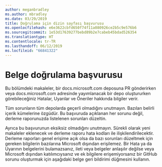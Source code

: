 ```yaml
---
author: meganbradley
ms.author: mbradley
ms.date: 03/29/2019
title: Doğrulama için dizin sayfası başvurusu
ms.openlocfilehash: e6e3622cbfd650f74f11a080926ce2b5c9e576b6
ms.sourcegitcommit: 1e53d17639277bebd89b2e7cabeb45bdad526354
ms.translationtype: HT
ms.contentlocale: tr-TR
ms.lasthandoff: 06/12/2019
ms.locfileid: "66841322"
---
```

# <a name="docs-validation-reference"></a>Belge doğrulama başvurusu

Bu bölümdeki makaleler, bir docs.microsoft.com deposuna PR gönderirken veya docs.microsoft.com adresinde yayımlanacak bir depo oluştururken görebileceğiniz Hatalar, Uyarılar ve Öneriler hakkında bilgiler verir.

Tüm sorunların tüm depolarda geçerli olmadığını unutmayın. Bazıları belirli içerik kümelerine özgüdür. Bu başvuruda açıklanan her sorunu değil, derleme raporunuzda listelenen sorunları düzeltin.

Ayrıca bu başvurunun eksiksiz olmadığını unutmayın. Sürekli olarak yeni makaleler eklenecek ve derleme raporu hata kodları ile ilişkilendirilecektir. Derleme raporları genel erişime açık olsa da bazı sorunları düzeltmek için gereken bilgilerin bazılarına Microsoft dışından erişilemez. Bir Hata ya da Uyarının belgelerini bulamazsanız, ileti veya belgeler anlaşılır değilse veya Microsoft dışından katılımcıysanız ve ek bilgilere erişemiyorsanız bir GitHub sorunu oluşturmak için aşağıdaki belge geri bildirimi düğmesini kullanın.